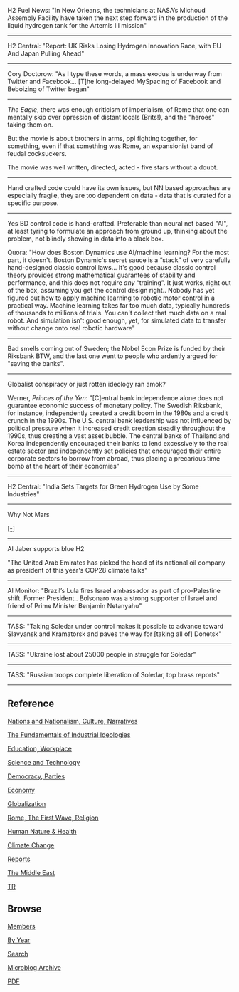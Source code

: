 
H2 Fuel News: "In New Orleans, the technicians at NASA’s Michoud
Assembly Facility have taken the next step forward in the production
of the liquid hydrogen tank for the Artemis III mission"

---

H2 Central: "Report: UK Risks Losing Hydrogen Innovation Race, with EU
And Japan Pulling Ahead"

---

Cory Doctorow: "As I type these words, a mass exodus is underway from
Twitter and Facebook... [T]he long-delayed MySpacing of Facebook and
Beboizing of Twitter began"

---

*The Eagle*, there was enough criticism of imperialism, of Rome that
one can mentally skip over opression of distant locals (Brits!), and
the "heroes" taking them on.

But the movie is about brothers in arms, ppl fighting together, for
something, even if that something was Rome, an expansionist band of
feudal cocksuckers.

The movie was well written, directed, acted - five stars without a
doubt.

---

Hand crafted code could have its own issues, but NN based approaches
are especially fragile, they are too dependent on data - data that is
curated for a specific purpose.

---

Yes BD control code is hand-crafted. Preferable than neural net based
"AI", at least tyring to formulate an approach from ground up,
thinking about the problem, not blindly showing in data into a black
box.

Quora: "How does Boston Dynamics use AI/machine learning? For the most
part, it doesn't. Boston Dynamic's secret sauce is a “stack” of very
carefully hand-designed classic control laws... It's good because
classic control theory provides strong mathematical guarantees of
stability and performance, and this does not require *any*
“training”. It just works, right out of the box, assuming you get the
control design right.. Nobody has yet figured out how to apply machine
learning to robotic motor control in a practical way. Machine learning
takes far too much data, typically hundreds of thousands to millions
of trials. You can't collect that much data on a real robot. And
simulation isn't good enough, yet, for simulated data to transfer
without change onto real robotic hardware"

---

Bad smells coming out of Sweden; the Nobel Econ Prize is funded by
their Riksbank BTW, and the last one went to people who ardently
argued for "saving the banks". 

---

Globalist conspiracy or just rotten ideology ran amok?

Werner, *Princes of the Yen*: "[C]entral bank independence alone does
not guarantee economic success of monetary policy. The Swedish
Riksbank, for instance, independently created a credit boom in the
1980s and a credit crunch in the 1990s. The U.S. central bank
leadership was not influenced by political pressure when it increased
credit creation steadily throughout the 1990s, thus creating a vast
asset bubble. The central banks of Thailand and Korea independently
encouraged their banks to lend excessively to the real estate sector
and independently set policies that encouraged their entire corporate
sectors to borrow from abroad, thus placing a precarious time bomb at
the heart of their economies"

---

H2 Central: "India Sets Targets for Green Hydrogen Use by Some Industries"

---

Why Not Mars

[[-]](https://idlewords.com/2023/1/why_not_mars.htm)

---

Al Jaber supports blue H2
	
"The United Arab Emirates has picked the head of its national oil
company as president of this year's COP28 climate talks"

---

Al Monitor: "Brazil’s Lula fires Israel ambassador as part of
pro-Palestine shift..Former President.. Bolsonaro was a strong
supporter of Israel and friend of Prime Minister Benjamin Netanyahu"

---

TASS: "Taking Soledar under control makes it possible to advance
toward Slavyansk and Kramatorsk and paves the way for [taking all of]
Donetsk"

---

TASS: "Ukraine lost about 25000 people in struggle for Soledar"

---

TASS: "Russian troops complete liberation of Soledar, top brass
reports"

---

## Reference

[Nations and Nationalism, Culture, Narratives](2013/02/nations-and-nationalism.html)

[The Fundamentals of Industrial Ideologies](2011/04/fundamentals-of-industrial-ideologies.html)

[Education, Workplace](2017/09/education-workplace.html)

[Science and Technology](2018/09/science-technology.html)

[Democracy, Parties](2016/11/democracy.html)

[Economy](2018/05/economy.html)

[Globalization](2018/09/globalization.html)

[Rome, The First Wave, Religion](2017/12/rome.html)

[Human Nature & Health](2020/07/human-nature.html)

[Climate Change](2018/12/climate.html)

[Reports](2019/05/reports.html)

[The Middle East](2019/07/middleeast.html)

[TR](../tr)

## Browse

[Members](2022/08/members.html)

[By Year](years.html)

[Search](search.html)

[Microblog Archive](mbl/index.html)

[PDF](https://drive.google.com/uc?export=view&id=1FSi-1MnqXVq_PVTEXzzflwN8-7h92N_R)




